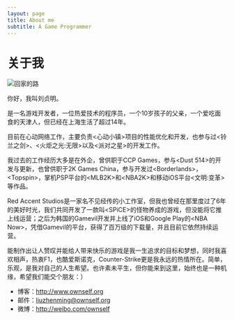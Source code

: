 ```yaml
---
layout: page
title: About me
subtitle: A Game Programmer
---
```


# 关于我

![回家的路](/assets/2023/HomePhotoInAboutMePage.jpg)

你好，我叫刘贞明。

是一名游戏开发者，一位热爱技术的程序员，一个10岁孩子的父亲，一个爱吃面食的天津人，但已经在上海生活了超过14年。

目前在心动网络工作，主要负责\<心动小镇\>项目的性能优化和开发，也参与过\<铃兰之剑\>、\<火炬之光:无限\>以及\<派对之星\>的开发工作。

我过去的工作经历大多是在外企，曾供职于CCP Games，参与\<Dust 514\>的开发与更新，也曾供职于2K Games China，参与开发过\<Borderlands\>，\<Topspin\>，掌机PSP平台的\<MLB2K\>和\<NBA2K\>和移动iOS平台\<文明:变革\>等作品。

Red Accent Studios是一家名不见经传的小工作室，但我也曾经在那里度过了6年的美好时光，我们共同开发了一款叫\<SPiCE\>的怪物养成的游戏，但没能将它推上线运营；之后为韩国的Gamevil开发并上线了iOS和Google Play的\<NBA Now\>，凭借Gamevil的平台，获得了百万级的下载量，并且目前它依然持续运营。

能制作出让人赞叹并能给人带来快乐的游戏是我一生追求的目标和梦想，同时我喜欢相声，热衷F1，也酷爱斯诺克，Counter-Strike更是我永远的热情所在。简单，乐观，是我对自己的人生希望。也许素未平生，但你能来到这里，始终也是一种机缘，希望我们能交个朋友：）

- 博客：<http://www.ownself.org>
- 邮件：<liuzhenming@ownself.org>
- 微博：<http://weibo.com/ownself>